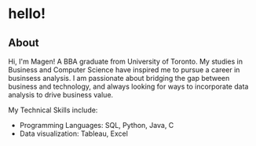 # hello! 
## About
Hi, I'm Magen! A BBA graduate from University of Toronto. 
My studies in Business and Computer Science have inspired me to pursue a career in businsess analysis.
I am passionate about bridging the gap between business and technology, and always looking for ways to incorporate data analysis to drive business value.  

My Technical Skills include: 
+ Programming Languages: SQL, Python, Java, C
+ Data visualization: Tableau, Excel 
